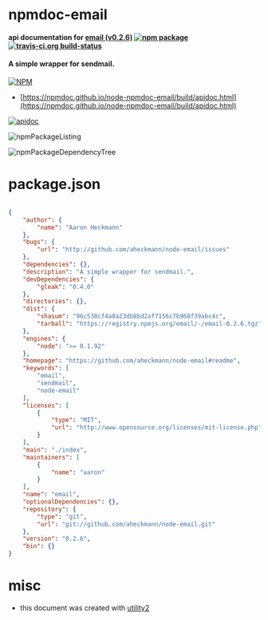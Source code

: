 # npmdoc-email

#### api documentation for  [email (v0.2.6)](https://github.com/aheckmann/node-email#readme)  [![npm package](https://img.shields.io/npm/v/npmdoc-email.svg?style=flat-square)](https://www.npmjs.org/package/npmdoc-email) [![travis-ci.org build-status](https://api.travis-ci.org/npmdoc/node-npmdoc-email.svg)](https://travis-ci.org/npmdoc/node-npmdoc-email)

#### A simple wrapper for sendmail.

[![NPM](https://nodei.co/npm/email.png?downloads=true&downloadRank=true&stars=true)](https://www.npmjs.com/package/email)

- [https://npmdoc.github.io/node-npmdoc-email/build/apidoc.html](https://npmdoc.github.io/node-npmdoc-email/build/apidoc.html)

[![apidoc](https://npmdoc.github.io/node-npmdoc-email/build/screenCapture.buildCi.browser.%252Ftmp%252Fbuild%252Fapidoc.html.png)](https://npmdoc.github.io/node-npmdoc-email/build/apidoc.html)

![npmPackageListing](https://npmdoc.github.io/node-npmdoc-email/build/screenCapture.npmPackageListing.svg)

![npmPackageDependencyTree](https://npmdoc.github.io/node-npmdoc-email/build/screenCapture.npmPackageDependencyTree.svg)



# package.json

```json

{
    "author": {
        "name": "Aaron Heckmann"
    },
    "bugs": {
        "url": "http://github.com/aheckmann/node-email/issues"
    },
    "dependencies": {},
    "description": "A simple wrapper for sendmail.",
    "devDependencies": {
        "gleak": "0.4.0"
    },
    "directories": {},
    "dist": {
        "shasum": "96c538cf4a8a23db8bd2af7156c7b968f39abc4c",
        "tarball": "https://registry.npmjs.org/email/-/email-0.2.6.tgz"
    },
    "engines": {
        "node": ">= 0.1.92"
    },
    "homepage": "https://github.com/aheckmann/node-email#readme",
    "keywords": [
        "email",
        "sendmail",
        "node-email"
    ],
    "licenses": [
        {
            "type": "MIT",
            "url": "http://www.opensource.org/licenses/mit-license.php"
        }
    ],
    "main": "./index",
    "maintainers": [
        {
            "name": "aaron"
        }
    ],
    "name": "email",
    "optionalDependencies": {},
    "repository": {
        "type": "git",
        "url": "git://github.com/aheckmann/node-email.git"
    },
    "version": "0.2.6",
    "bin": {}
}
```



# misc
- this document was created with [utility2](https://github.com/kaizhu256/node-utility2)
